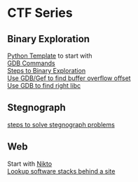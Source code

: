 # CTF Series

## Binary Exploration            

[Python Template](https://github.com/fweefwop/CTF-Bits-and-Bots/blob/master/binary%20exploitation/template.py) to start with  
[GDB Commands](https://github.com/fweefwop/CTF-Bits-and-Bots/blob/master/binary%20exploitation/GDB.md)                           
[Steps to Binary Exploration](https://github.com/fweefwop/CTF-Bits-and-Bots/blob/master/binary%20exploitation/Useful%20Tools.md)               
[Use GDB/Gef to find buffer overflow offset](https://github.com/fweefwop/CTF-Bits-and-Bots/blob/master/binary%20exploitation/how-to-use-pwntools/find%20buffer%20overflow%20offset.md)                    
[Use GDB to find right libc](https://github.com/fweefwop/CTF-Bits-and-Bots/blob/master/binary%20exploitation/how-to-use-pwntools/use%20gdb%20to%20find%20right%20libc.md)            

## Stegnograph           

[steps to solve stegnograph problems](https://github.com/fweefwop/CTF-Bits-and-Bots/blob/master/forensics/steps-to-solve-steganogrpahy.md)        

## Web            

Start with [Nikto](https://github.com/fweefwop/CTF-Bits-and-Bots/tree/master/web)                   
[Lookup software stacks behind a site](https://www.wappalyzer.com)                  

